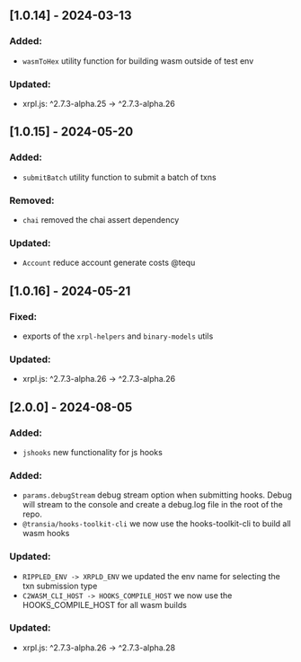 ## [1.0.14] - 2024-03-13

### Added:
- `wasmToHex` utility function for building wasm outside of test env

### Updated:
- xrpl.js: ^2.7.3-alpha.25 -> ^2.7.3-alpha.26

## [1.0.15] - 2024-05-20

### Added:
- `submitBatch` utility function to submit a batch of txns

### Removed:
- `chai` removed the chai assert dependency

### Updated:
- `Account` reduce account generate costs @tequ

## [1.0.16] - 2024-05-21

### Fixed:
- exports of the `xrpl-helpers` and `binary-models` utils

### Updated:
- xrpl.js: ^2.7.3-alpha.26 -> ^2.7.3-alpha.26

## [2.0.0] - 2024-08-05

### Added:
- `jshooks` new functionality for js hooks

### Added:
- `params.debugStream` debug stream option when submitting hooks. Debug will stream to the console and create a debug.log file in the root of the repo.
- `@transia/hooks-toolkit-cli` we now use the hooks-toolkit-cli to build all wasm hooks

### Updated:
- `RIPPLED_ENV -> XRPLD_ENV` we updated the env name for selecting the txn submission type
- `C2WASM_CLI_HOST -> HOOKS_COMPILE_HOST` we now use the HOOKS_COMPILE_HOST for all wasm builds

### Updated:
- xrpl.js: ^2.7.3-alpha.26 -> ^2.7.3-alpha.28
